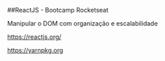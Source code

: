 ##ReactJS - Bootcamp Rocketseat

Manipular o DOM com organização e escalabilidade

https://reactjs.org/

https://yarnpkg.org 